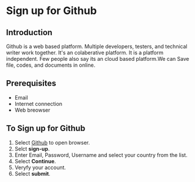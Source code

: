 # Sign up for Github
## Introduction
Github is a web based platform. Multiple developers, testers, and technical writer work together. It's an colaberative platform. It is a platform independent. Few people also say its an cloud based platform.We can Save file, codes, and documents in online. 
## Prerequisites
- Email
- Internet connection
- Web breowser
## To Sign up for Github
1. Select [Github](https://github.com/) to open browser.
2. Selct **sign-up**.
3. Enter Email, Password, Username and select your country from the list.
4. Select **Continue**.
5. Veryfy your account.
6. Select **submit**.
